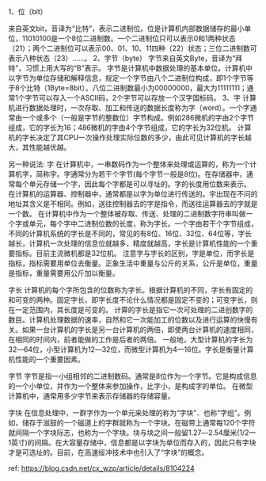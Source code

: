 1、位（bit） 

来自英文bit，音译为“比特”，表示二进制位。位是计算机内部数据储存的最小单位，11010100是一个8位二进制数。一个二进制位只可以表示0和1两种状态（21）；两个二进制位可以表示00、01、10、11四种（22）状态；三位二进制数可表示八种状态（23）……。 
2、字节（byte） 
字节来自英文Byte，音译为“拜特”，习惯上用大写的“B”表示。 
字节是计算机中数据处理的基本单位。计算机中以字节为单位存储和解释信息，规定一个字节由八个二进制位构成，即1个字节等于8个比特（1Byte=8bit）。八位二进制数最小为00000000，最大为11111111；通常1个字节可以存入一个ASCII码，2个字节可以存放一个汉字国标码。 
3、字 
计算机进行数据处理时，一次存取、加工和传送的数据长度称为字（word）。一个字通常由一个或多个（一般是字节的整数位）字节构成。例如286微机的字由2个字节组成，它的字长为16；486微机的字由4个字节组成，它的字长为32位机。 
计算机的字长决定了其CPU一次操作处理实际位数的多少，由此可见计算机的字长越大，其性能越优越。 



另一种说法: 
字 
在计算机中，一串数码作为一个整体来处理或运算的，称为一个计算机字，简称宇。字通常分为若干个字节(每个字节一般是8位)。在存储器中，通常每个单元存储一个字，因此每个字都是可以寻址的。字的长度用位数来表示。 
在计算机的运算器、控制器中，通常都是以字为单位进行传送的。宇出现在不问的地址其含义是不相同。例如，送往控制器去的字是指令，而送往运算器去的字就是一个数。 
在计算机中作为一个整体被存取、传送、处理的二进制数字符串叫做一个字或单元，每个字中二进制位数的长度，称为字长。一个字由若干个字节组成，不同的计算机系统的字长是不同的，常见的有8位、16位、32位、64位等，字长越长，计算机一次处理的信息位就越多，精度就越高，字长是计算机性能的一个重要指标。目前主流微机都是32位机。 
注意字与字长的区别，字是单位，而字长是指标，指标需要用单位去衡量。正象生活中重量与公斤的关系，公斤是单位，重量是指标，重量需要用公斤加以衡量。 

字长 
计算机的每个字所包含的位数称为字长。根据计算机的不同，字长有固定的和可变的两种。固定字长，即字长度不论什么情况都是固定不变的；可变字长，则在一定范围内，其长度是可变的。 
计算的字长是指它一次可处理的二进创数字的数目。计算机处理数据的速率，自然和它一次能加工的位数以及进行运算的快慢有关。如果一台计算机的字长是另一台计算机的两倍，即使两台计算机的速度相同，在相同的时间内，前者能做的工作是后者的两倍。 
一般地，大型计算机的字长为32―64位，小型计算机为12―32位，而微型计算机为4一16位。字长是衡量计算机性能的一个重要因素。 

字节 
字节是指一小组相邻的二进制数码。通常是8位作为一个字节。它是构成信息的一个小单位，并作为一个整体来参加操作，比字小，是构成字的单位。 
在微型计算机中，通常用多少字节来表示存储器的存储容量。 

字块 
在信息处理中，一群字作为一个单元来处理的称为“字块”．也称“字组”。例如，储存于滋鼓的一个磁道上的字群就称为一个字块。在磁带上通常每120个字符就间隔一个字块际志，也称为一个字块。块与块之间一般留1.27―2.54厘米(1/2一1英寸)的间隔。在大容量存储中，信息都是以字块为单位而存入的，因此只有字块才是可选址的。目前，在高速绥冲技术中也引入了“字块”的概念。

ref:
https://blog.csdn.net/cx_wzp/article/details/8104224
